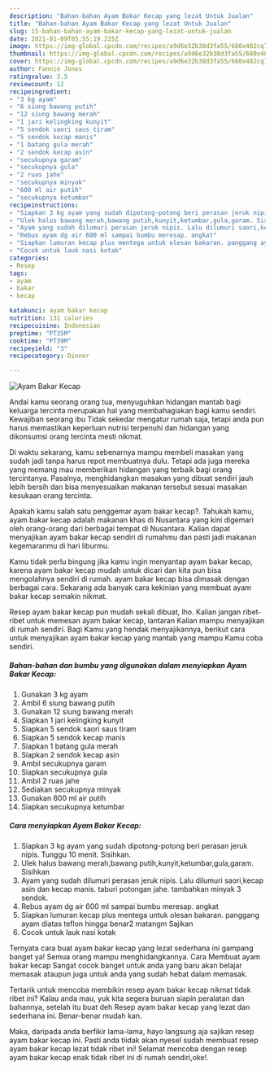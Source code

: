```yaml
---
description: "Bahan-bahan Ayam Bakar Kecap yang lezat Untuk Jualan"
title: "Bahan-bahan Ayam Bakar Kecap yang lezat Untuk Jualan"
slug: 15-bahan-bahan-ayam-bakar-kecap-yang-lezat-untuk-jualan
date: 2021-01-09T05:55:19.225Z
image: https://img-global.cpcdn.com/recipes/a9d6e32b38d3fa55/680x482cq70/ayam-bakar-kecap-foto-resep-utama.jpg
thumbnail: https://img-global.cpcdn.com/recipes/a9d6e32b38d3fa55/680x482cq70/ayam-bakar-kecap-foto-resep-utama.jpg
cover: https://img-global.cpcdn.com/recipes/a9d6e32b38d3fa55/680x482cq70/ayam-bakar-kecap-foto-resep-utama.jpg
author: Fannie Jones
ratingvalue: 3.5
reviewcount: 12
recipeingredient:
- "3 kg ayam"
- "6 siung bawang putih"
- "12 siung bawang merah"
- "1 jari kelingking kunyit"
- "5 sendok saori saus tiram"
- "5 sendok kecap manis"
- "1 batang gula merah"
- "2 sendok kecap asin"
- "secukupnya garam"
- "secukupnya gula"
- "2 ruas jahe"
- "secukupnya minyak"
- "600 ml air putih"
- "secukupnya ketumbar"
recipeinstructions:
- "Siapkan 3 kg ayam yang sudah dipotong-potong beri perasan jeruk nipis. Tunggu 10 menit. Sisihkan."
- "Ulek halus bawang merah,bawang putih,kunyit,ketumbar,gula,garam. Sisihkan"
- "Ayam yang sudah dilumuri perasan jeruk nipis. Lalu dilumuri saori,kecap asin dan kecap manis. taburi potongan jahe. tambahkan minyak 3 sendok."
- "Rebus ayam dg air 600 ml sampai bumbu meresap. angkat"
- "Siapkan lumuran kecap plus mentega untuk olesan bakaran. panggang ayam diatas teflon hingga benar2 matangm Sajikan"
- "Cocok untuk lauk nasi kotak"
categories:
- Resep
tags:
- ayam
- bakar
- kecap

katakunci: ayam bakar kecap 
nutrition: 131 calories
recipecuisine: Indonesian
preptime: "PT35M"
cooktime: "PT39M"
recipeyield: "3"
recipecategory: Dinner

---
```



![Ayam Bakar Kecap](https://img-global.cpcdn.com/recipes/a9d6e32b38d3fa55/680x482cq70/ayam-bakar-kecap-foto-resep-utama.jpg)

Andai kamu seorang orang tua, menyuguhkan hidangan mantab bagi keluarga tercinta merupakan hal yang membahagiakan bagi kamu sendiri. Kewajiban seorang ibu Tidak sekedar mengatur rumah saja, tetapi anda pun harus memastikan keperluan nutrisi terpenuhi dan hidangan yang dikonsumsi orang tercinta mesti nikmat.

Di waktu  sekarang, kamu sebenarnya mampu membeli masakan yang sudah jadi tanpa harus repot membuatnya dulu. Tetapi ada juga mereka yang memang mau memberikan hidangan yang terbaik bagi orang tercintanya. Pasalnya, menghidangkan masakan yang dibuat sendiri jauh lebih bersih dan bisa menyesuaikan makanan tersebut sesuai masakan kesukaan orang tercinta. 



Apakah kamu salah satu penggemar ayam bakar kecap?. Tahukah kamu, ayam bakar kecap adalah makanan khas di Nusantara yang kini digemari oleh orang-orang dari berbagai tempat di Nusantara. Kalian dapat menyajikan ayam bakar kecap sendiri di rumahmu dan pasti jadi makanan kegemaranmu di hari liburmu.

Kamu tidak perlu bingung jika kamu ingin menyantap ayam bakar kecap, karena ayam bakar kecap mudah untuk dicari dan kita pun bisa mengolahnya sendiri di rumah. ayam bakar kecap bisa dimasak dengan berbagai cara. Sekarang ada banyak cara kekinian yang membuat ayam bakar kecap semakin nikmat.

Resep ayam bakar kecap pun mudah sekali dibuat, lho. Kalian jangan ribet-ribet untuk memesan ayam bakar kecap, lantaran Kalian mampu menyajikan di rumah sendiri. Bagi Kamu yang hendak menyajikannya, berikut cara untuk menyajikan ayam bakar kecap yang mantab yang mampu Kamu coba sendiri.

<!--inarticleads1-->

##### Bahan-bahan dan bumbu yang digunakan dalam menyiapkan Ayam Bakar Kecap:

1. Gunakan 3 kg ayam
1. Ambil 6 siung bawang putih
1. Gunakan 12 siung bawang merah
1. Siapkan 1 jari kelingking kunyit
1. Siapkan 5 sendok saori saus tiram
1. Siapkan 5 sendok kecap manis
1. Siapkan 1 batang gula merah
1. Siapkan 2 sendok kecap asin
1. Ambil secukupnya garam
1. Siapkan secukupnya gula
1. Ambil 2 ruas jahe
1. Sediakan secukupnya minyak
1. Gunakan 600 ml air putih
1. Siapkan secukupnya ketumbar




<!--inarticleads2-->

##### Cara menyiapkan Ayam Bakar Kecap:

1. Siapkan 3 kg ayam yang sudah dipotong-potong beri perasan jeruk nipis. Tunggu 10 menit. Sisihkan.
1. Ulek halus bawang merah,bawang putih,kunyit,ketumbar,gula,garam. Sisihkan
1. Ayam yang sudah dilumuri perasan jeruk nipis. Lalu dilumuri saori,kecap asin dan kecap manis. taburi potongan jahe. tambahkan minyak 3 sendok.
1. Rebus ayam dg air 600 ml sampai bumbu meresap. angkat
1. Siapkan lumuran kecap plus mentega untuk olesan bakaran. panggang ayam diatas teflon hingga benar2 matangm Sajikan
1. Cocok untuk lauk nasi kotak




Ternyata cara buat ayam bakar kecap yang lezat sederhana ini gampang banget ya! Semua orang mampu menghidangkannya. Cara Membuat ayam bakar kecap Sangat cocok banget untuk anda yang baru akan belajar memasak ataupun juga untuk anda yang sudah hebat dalam memasak.

Tertarik untuk mencoba membikin resep ayam bakar kecap nikmat tidak ribet ini? Kalau anda mau, yuk kita segera buruan siapin peralatan dan bahannya, setelah itu buat deh Resep ayam bakar kecap yang lezat dan sederhana ini. Benar-benar mudah kan. 

Maka, daripada anda berfikir lama-lama, hayo langsung aja sajikan resep ayam bakar kecap ini. Pasti anda tiidak akan nyesel sudah membuat resep ayam bakar kecap lezat tidak ribet ini! Selamat mencoba dengan resep ayam bakar kecap enak tidak ribet ini di rumah sendiri,oke!.

